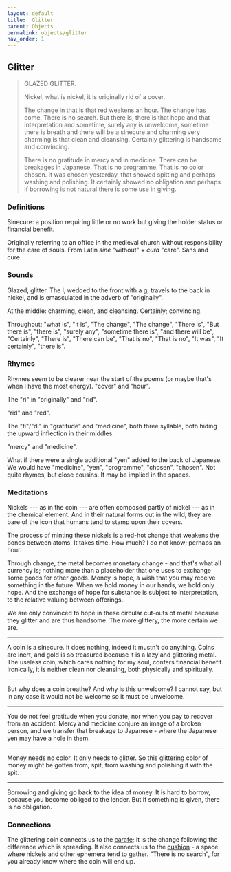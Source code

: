 ```yaml
---
layout: default
title:  Glitter
parent: Objects
permalink: objects/glitter
nav_order: 1
---
```


## Glitter

> GLAZED GLITTER.
>
> Nickel, what is nickel, it is originally rid of a cover.
>
> The change in that is that red weakens an hour. The change has come. There is no search. But there is, there is that hope and that interpretation and sometime, surely any is unwelcome, sometime there is breath and there will be a sinecure and charming very charming is that clean and cleansing. Certainly glittering is handsome and convincing.
>
> There is no gratitude in mercy and in medicine. There can be breakages in Japanese. That is no programme. That is no color chosen. It was chosen yesterday, that showed spitting and perhaps washing and polishing. It certainly showed no obligation and perhaps if borrowing is not natural there is some use in giving.

### Definitions

Sinecure: a position requiring little or no work but giving the holder status or financial benefit.

Originally referring to an office in the medieval church without responsibility for the care of souls. From Latin _sine_ "without" + _cura_ "care". Sans and cure.

### Sounds

Glazed, glitter. The l, wedded to the front with a g, travels to the back in nickel, and is emasculated in the adverb of "originally".

At the middle: charming, clean, and cleansing. Certainly; convincing.

Throughout: "what is", "it is", "The change", "The change", "There is", "But there is", "there is", "surely any", "sometime there is", "and there will be", "Certainly", "There is", "There can be", "That is no", "That is no", "It was", "It certainly", "there is".

### Rhymes

Rhymes seem to be clearer near the start of the poems (or maybe that's when I have the most energy). "cover" and "hour".

The "ri" in "originally" and "rid".

"rid" and "red".

The "ti"/"di" in "gratitude" and "medicine", both three syllable, both hiding the upward inflection in their middles.

"mercy" and "medicine".

What if there were a single additional "yen" added to the back of Japanese. We would have "medicine", "yen", "programme", "chosen", "chosen". Not quite rhymes, but close cousins. It may be implied in the spaces.

### Meditations

Nickels --- as in the coin --- are often composed partly of nickel --- as in the chemical element. And in their natural forms out in the wild, they are bare of the icon that humans tend to stamp upon their covers.

The process of minting these nickels is a red-hot change that weakens the bonds between atoms. It takes time. How much? I do not know; perhaps an hour.

Through change, the metal becomes monetary change - and that's what all currency is; nothing more than a placeholder that one uses to exchange some goods for other goods. Money is hope, a wish that you may receive something in the future. When we hold money in our hands, we hold only hope. And the exchange of hope for substance is subject to interpretation, to the relative valuing between offerings.

We are only convinced to hope in these circular cut-outs of metal because they glitter and are thus handsome. The more glittery, the more certain we are. 

---

A coin is a sinecure. It does nothing, indeed it mustn't do anything. Coins are inert, and gold is so treasured because it is a lazy and glittering metal. The useless coin, which cares nothing for my soul, confers financial benefit. Ironically, it is neither clean nor cleansing, both physically and spiritually.

---

But why does a coin breathe? And why is this unwelcome? I cannot say, but in any case it would not be welcome so it must be unwelcome.

---

You do not feel gratitude when you donate, nor when you pay to recover from an accident. Mercy and medicine conjure an image of a broken person, and we transfer that breakage to Japanese - where the Japanese yen may have a hole in them.

---

Money needs no color. It only needs to glitter. So this glittering color of money might be gotten from, spit, from washing and polishing it with the spit.

---

Borrowing and giving go back to the idea of money. It is hard to borrow, because you become obliged to the lender. But if something is given, there is no obligation.

### Connections

The glittering coin connects us to the [carafe](/objects/carafe); it is the change following the difference which is spreading. It also connects us to the [cushion](/objects/cushion) - a space where nickels and other ephemera tend to gather. "There is no search", for you already know where the coin will end up.
